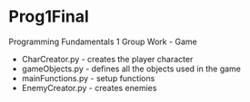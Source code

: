 # Prog1Final
Programming Fundamentals 1 Group Work - Game
- CharCreator.py - creates the player character
- gameObjects.py - defines all the objects used in the game
- mainFunctions.py - setup functions
- EnemyCreator.py - creates enemies
